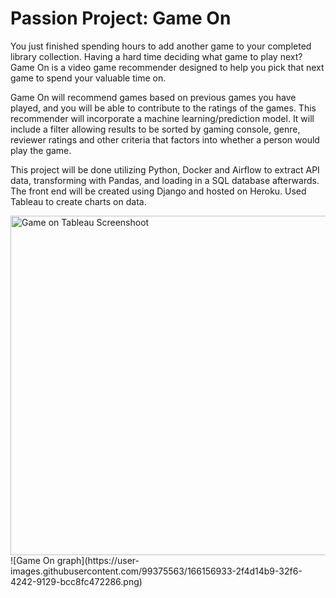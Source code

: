 # Passion Project: Game On

You just finished spending hours to add another game to your completed library collection. 
Having a hard time deciding what game to play next? Game On is a video game recommender 
designed to help you pick that next game to spend your valuable time on. 
 
Game On will recommend games based on previous games you have played, and you will be 
able to contribute to the ratings of the games. This recommender will incorporate a machine 
learning/prediction model. It will include a filter allowing results to be sorted by gaming 
console, genre, reviewer ratings and other criteria that factors into whether a person would 
play the game. 
 
This project will be done utilizing Python, Docker and Airflow to extract API data, 
transforming with Pandas, and loading in a SQL database afterwards. 
The front end will be created using Django and hosted on Heroku.
Used Tableau to create charts on data.

<img width="543" alt="Game on Tableau Screenshoot" src="https://user-images.githubusercontent.com/99375563/166133366-b3f83fa5-1fdf-4e63-a77d-3abb21df92af.png">
![Game On graph](https://user-images.githubusercontent.com/99375563/166156933-2f4d14b9-32f6-4242-9129-bcc8fc472286.png)
